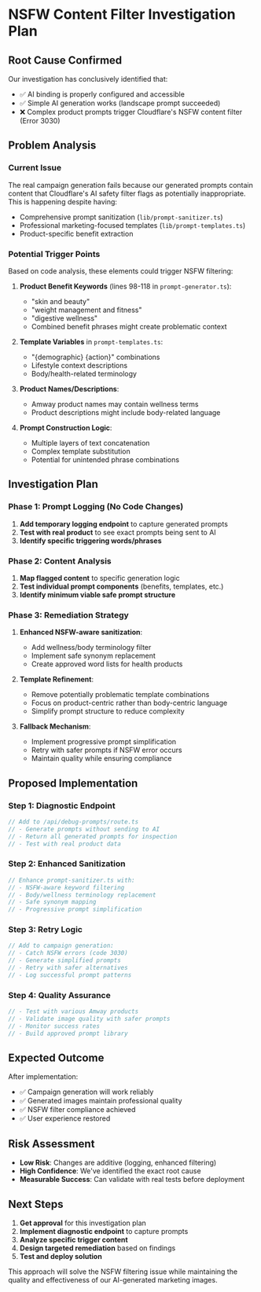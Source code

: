 # NSFW Content Filter Investigation Plan

## Root Cause Confirmed
Our investigation has conclusively identified that:
- ✅ AI binding is properly configured and accessible
- ✅ Simple AI generation works (landscape prompt succeeded)
- ❌ Complex product prompts trigger Cloudflare's NSFW content filter (Error 3030)

## Problem Analysis

### Current Issue
The real campaign generation fails because our generated prompts contain content that Cloudflare's AI safety filter flags as potentially inappropriate. This is happening despite having:
- Comprehensive prompt sanitization (`lib/prompt-sanitizer.ts`)
- Professional marketing-focused templates (`lib/prompt-templates.ts`)
- Product-specific benefit extraction

### Potential Trigger Points

Based on code analysis, these elements could trigger NSFW filtering:

1. **Product Benefit Keywords** (lines 98-118 in `prompt-generator.ts`):
   - "skin and beauty"
   - "weight management and fitness"
   - "digestive wellness"
   - Combined benefit phrases might create problematic context

2. **Template Variables** in `prompt-templates.ts`:
   - "{demographic} {action}" combinations
   - Lifestyle context descriptions
   - Body/health-related terminology

3. **Product Names/Descriptions**:
   - Amway product names may contain wellness terms
   - Product descriptions might include body-related language

4. **Prompt Construction Logic**:
   - Multiple layers of text concatenation
   - Complex template substitution
   - Potential for unintended phrase combinations

## Investigation Plan

### Phase 1: Prompt Logging (No Code Changes)
1. **Add temporary logging endpoint** to capture generated prompts
2. **Test with real product** to see exact prompts being sent to AI
3. **Identify specific triggering words/phrases**

### Phase 2: Content Analysis
1. **Map flagged content** to specific generation logic
2. **Test individual prompt components** (benefits, templates, etc.)
3. **Identify minimum viable safe prompt structure**

### Phase 3: Remediation Strategy
1. **Enhanced NSFW-aware sanitization**:
   - Add wellness/body terminology filter
   - Implement safe synonym replacement
   - Create approved word lists for health products

2. **Template Refinement**:
   - Remove potentially problematic template combinations
   - Focus on product-centric rather than body-centric language
   - Simplify prompt structure to reduce complexity

3. **Fallback Mechanism**:
   - Implement progressive prompt simplification
   - Retry with safer prompts if NSFW error occurs
   - Maintain quality while ensuring compliance

## Proposed Implementation

### Step 1: Diagnostic Endpoint
```typescript
// Add to /api/debug-prompts/route.ts
// - Generate prompts without sending to AI
// - Return all generated prompts for inspection
// - Test with real product data
```

### Step 2: Enhanced Sanitization
```typescript
// Enhance prompt-sanitizer.ts with:
// - NSFW-aware keyword filtering
// - Body/wellness terminology replacement
// - Safe synonym mapping
// - Progressive prompt simplification
```

### Step 3: Retry Logic
```typescript
// Add to campaign generation:
// - Catch NSFW errors (code 3030)
// - Generate simplified prompts
// - Retry with safer alternatives
// - Log successful prompt patterns
```

### Step 4: Quality Assurance
```typescript
// - Test with various Amway products
// - Validate image quality with safer prompts
// - Monitor success rates
// - Build approved prompt library
```

## Expected Outcome
After implementation:
- ✅ Campaign generation will work reliably
- ✅ Generated images maintain professional quality
- ✅ NSFW filter compliance achieved
- ✅ User experience restored

## Risk Assessment
- **Low Risk**: Changes are additive (logging, enhanced filtering)
- **High Confidence**: We've identified the exact root cause
- **Measurable Success**: Can validate with real tests before deployment

## Next Steps
1. **Get approval** for this investigation plan
2. **Implement diagnostic endpoint** to capture prompts
3. **Analyze specific trigger content**
4. **Design targeted remediation** based on findings
5. **Test and deploy solution**

This approach will solve the NSFW filtering issue while maintaining the quality and effectiveness of our AI-generated marketing images.